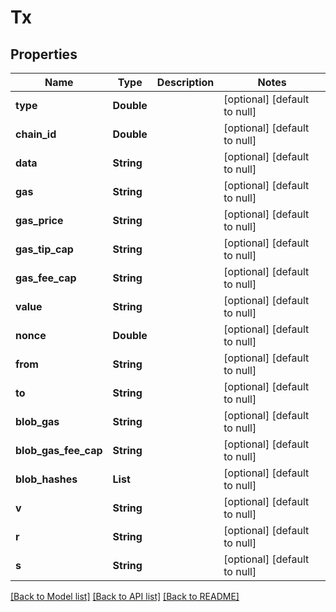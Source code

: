 # Tx
## Properties

| Name | Type | Description | Notes |
|------------ | ------------- | ------------- | -------------|
| **type** | **Double** |  | [optional] [default to null] |
| **chain\_id** | **Double** |  | [optional] [default to null] |
| **data** | **String** |  | [optional] [default to null] |
| **gas** | **String** |  | [optional] [default to null] |
| **gas\_price** | **String** |  | [optional] [default to null] |
| **gas\_tip\_cap** | **String** |  | [optional] [default to null] |
| **gas\_fee\_cap** | **String** |  | [optional] [default to null] |
| **value** | **String** |  | [optional] [default to null] |
| **nonce** | **Double** |  | [optional] [default to null] |
| **from** | **String** |  | [optional] [default to null] |
| **to** | **String** |  | [optional] [default to null] |
| **blob\_gas** | **String** |  | [optional] [default to null] |
| **blob\_gas\_fee\_cap** | **String** |  | [optional] [default to null] |
| **blob\_hashes** | **List** |  | [optional] [default to null] |
| **v** | **String** |  | [optional] [default to null] |
| **r** | **String** |  | [optional] [default to null] |
| **s** | **String** |  | [optional] [default to null] |

[[Back to Model list]](../README.md#documentation-for-models) [[Back to API list]](../README.md#documentation-for-api-endpoints) [[Back to README]](../README.md)

